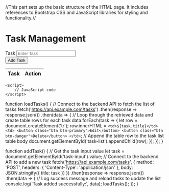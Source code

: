<!DOCTYPE html>
<html lang="en">
<head>
    <meta charset="UTF-8">
    <meta name="viewport" content="width=device-width, initial-scale=1.0">
    <title>Task Management</title>
    <link rel="stylesheet" href="https://stackpath.bootstrapcdn.com/bootstrap/4.5.0/css/bootstrap.min.css">
    <script src="https://code.jquery.com/jquery-3.5.1.slim.min.js"></script>
    <script src="https://cdn.jsdelivr.net/npm/@popperjs/core@2.9.3/dist/umd/popper.min.js"></script>
    <script src="https://stackpath.bootstrapcdn.com/bootstrap/4.5.0/js/bootstrap.min.js"></script>
</head>
<body>
//This part sets up the basic structure of the HTML page. It includes references to Bootstrap CSS and JavaScript libraries for styling and functionality.//
    <div class="container">
        <h1 class="text-center">Task Management</h1>
        <div class="form-group">
            <label for="task-input">Task</label>
            <input type="text" class="form-control" id="task-input" placeholder="Enter Task">
        </div>
        <button class="btn btn-primary" id="add-task-btn">Add Task</button>
        <table class="table mt-3">
            <thead>
                <tr>
                    <th>Task</th>
                    <th>Action</th>
                </tr>
            </thead>
            <tbody id="task-list">
            </tbody>
        </table>
    </div>

  
    
    <script>
        // JavaScript code
    </script>
</body>
</html>




function loadTasks() {
    // Connect to the backend API to fetch the list of tasks
    fetch('https://api.example.com/tasks')
        .then(response => response.json())
        .then(data => {
            // Loop through the retrieved data and create table rows for each task
            data.forEach(task => {
                let row = document.createElement('tr');
                row.innerHTML = `
                    <td>${task.title}</td>
                    <td>
                        <button class="btn btn-primary">Edit</button>
                        <button class="btn btn-danger">Delete</button>
                    </td>
                `;
                // Append the table row to the task list table body
                document.getElementById('task-list').appendChild(row);
            });
        });
}


function addTask() {
    // Get the task input value
    let task = document.getElementById('task-input').value;
    // Connect to the backend API to add a new task
    fetch('https://api.example.com/tasks', {
        method: 'POST',
        headers: {
            'Content-Type': 'application/json'
        },
        body: JSON.stringify({ title: task })
    })
    .then(response => response.json())
    .then(data => {
        // Log success message and reload tasks to update the list
        console.log('Task added successfully:', data);
        loadTasks();
    });
}







